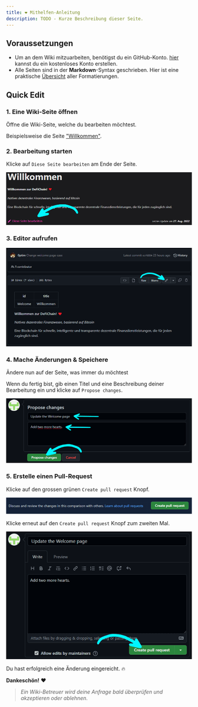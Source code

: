 ```yaml
---
title: ❤ Mithelfen-Anleitung
description: TODO - Kurze Beschreibung dieser Seite.
---
```


## Voraussetzungen

- Um an dem Wiki mitzuarbeiten, benötigst du ein GitHub-Konto. [hier](https://github.com/join) kannst du ein kostenloses Konto erstellen.
- Alle Seiten sind in der **Markdown**-Syntax geschrieben. Hier ist eine praktische [Übersicht](https://www.markdownguide.org/cheat-sheet/) aller Formatierungen.

## Quick Edit

### 1. Eine Wiki-Seite öffnen

Öffne die Wiki-Seite, welche du bearbeiten möchtest.

Beispielsweise die Seite ["Willkommen"](./Welcome.md).

### 2. Bearbeitung starten

Klicke auf `Diese Seite bearbeiten` am Ende der Seite.

![](./../media/contribute_DE_edit-this-page.png)


### 3. Editor aufrufen

![](./../media/contribute_DE_enable-editor.png)

### 4. Mache Änderungen & Speichere

Ändere nun auf der Seite, was immer du möchtest

Wenn du fertig bist, gib einen Titel und eine Beschreibung deiner Bearbeitung ein und klicke auf `Propose changes`.

![](./../media/contribute_DE_propose.png)

### 5. Erstelle einen Pull-Request

Klicke auf den grossen grünen `Create pull request` Knopf.

![](./../media/contribute_DE_pull-request.png)

Klicke erneut auf den `Create pull request` Knopf zum zweiten Mal.

![](./../media/contribute_DE_pull-request-2.png)

Du hast erfolgreich eine Änderung eingereicht. 🔥

**Dankeschön!** ❤

> *Ein Wiki-Betreuer wird deine Anfrage bald überprüfen und akzeptieren oder ablehnen.*
